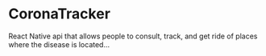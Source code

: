 # CoronaTracker
React Native api that allows people to consult, track, and get ride of places where the disease is located...
